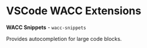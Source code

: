 # VSCode WACC Extensions


**WACC Snippets** - `wacc-snippets`

Provides autocompletion for large code blocks.



